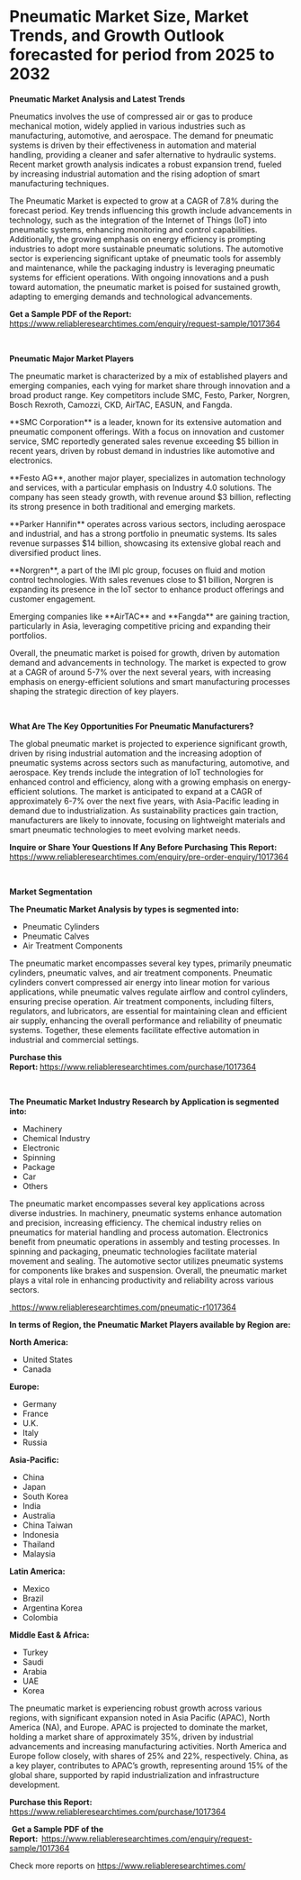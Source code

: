 <p><h1>Pneumatic Market Size, Market Trends, and Growth Outlook forecasted for period from 2025 to 2032</h1></p><p><strong>Pneumatic Market Analysis and Latest Trends</strong></p>
<p><p>Pneumatics involves the use of compressed air or gas to produce mechanical motion, widely applied in various industries such as manufacturing, automotive, and aerospace. The demand for pneumatic systems is driven by their effectiveness in automation and material handling, providing a cleaner and safer alternative to hydraulic systems. Recent market growth analysis indicates a robust expansion trend, fueled by increasing industrial automation and the rising adoption of smart manufacturing techniques.</p><p>The Pneumatic Market is expected to grow at a CAGR of 7.8% during the forecast period. Key trends influencing this growth include advancements in technology, such as the integration of the Internet of Things (IoT) into pneumatic systems, enhancing monitoring and control capabilities. Additionally, the growing emphasis on energy efficiency is prompting industries to adopt more sustainable pneumatic solutions. The automotive sector is experiencing significant uptake of pneumatic tools for assembly and maintenance, while the packaging industry is leveraging pneumatic systems for efficient operations. With ongoing innovations and a push toward automation, the pneumatic market is poised for sustained growth, adapting to emerging demands and technological advancements.</p></p>
<p><strong>Get a Sample PDF of the Report:&nbsp;</strong> <a href="https://www.reliableresearchtimes.com/enquiry/request-sample/1017364?utm_campaign=2384&utm_medium=2&utm_source=Github&utm_content=ia&utm_term=18022025&utm_id=pneumatic">https://www.reliableresearchtimes.com/enquiry/request-sample/1017364</a></p>
<p>&nbsp;</p>
<p><strong>Pneumatic Major Market Players</strong></p>
<p><p>The pneumatic market is characterized by a mix of established players and emerging companies, each vying for market share through innovation and a broad product range. Key competitors include SMC, Festo, Parker, Norgren, Bosch Rexroth, Camozzi, CKD, AirTAC, EASUN, and Fangda. </p><p>**SMC Corporation** is a leader, known for its extensive automation and pneumatic component offerings. With a focus on innovation and customer service, SMC reportedly generated sales revenue exceeding $5 billion in recent years, driven by robust demand in industries like automotive and electronics.</p><p>**Festo AG**, another major player, specializes in automation technology and services, with a particular emphasis on Industry 4.0 solutions. The company has seen steady growth, with revenue around $3 billion, reflecting its strong presence in both traditional and emerging markets.</p><p>**Parker Hannifin** operates across various sectors, including aerospace and industrial, and has a strong portfolio in pneumatic systems. Its sales revenue surpasses $14 billion, showcasing its extensive global reach and diversified product lines.</p><p>**Norgren**, a part of the IMI plc group, focuses on fluid and motion control technologies. With sales revenues close to $1 billion, Norgren is expanding its presence in the IoT sector to enhance product offerings and customer engagement.</p><p>Emerging companies like **AirTAC** and **Fangda** are gaining traction, particularly in Asia, leveraging competitive pricing and expanding their portfolios. </p><p>Overall, the pneumatic market is poised for growth, driven by automation demand and advancements in technology. The market is expected to grow at a CAGR of around 5-7% over the next several years, with increasing emphasis on energy-efficient solutions and smart manufacturing processes shaping the strategic direction of key players.</p></p>
<p>&nbsp;</p>
<p><strong>What Are The Key Opportunities For Pneumatic Manufacturers?</strong></p>
<p><p>The global pneumatic market is projected to experience significant growth, driven by rising industrial automation and the increasing adoption of pneumatic systems across sectors such as manufacturing, automotive, and aerospace. Key trends include the integration of IoT technologies for enhanced control and efficiency, along with a growing emphasis on energy-efficient solutions. The market is anticipated to expand at a CAGR of approximately 6-7% over the next five years, with Asia-Pacific leading in demand due to industrialization. As sustainability practices gain traction, manufacturers are likely to innovate, focusing on lightweight materials and smart pneumatic technologies to meet evolving market needs.</p></p>
<p><strong>Inquire or Share Your Questions If Any Before Purchasing This Report:</strong> <a href="https://www.reliableresearchtimes.com/enquiry/pre-order-enquiry/1017364?utm_campaign=2384&utm_medium=2&utm_source=Github&utm_content=ia&utm_term=18022025&utm_id=pneumatic">https://www.reliableresearchtimes.com/enquiry/pre-order-enquiry/1017364</a></p>
<p>&nbsp;</p>
<p><strong>Market Segmentation</strong></p>
<p><strong>The Pneumatic Market Analysis by types is segmented into:</strong></p>
<p><ul><li>Pneumatic Cylinders</li><li>Pneumatic Calves</li><li>Air Treatment Components</li></ul></p>
<p><p>The pneumatic market encompasses several key types, primarily pneumatic cylinders, pneumatic valves, and air treatment components. Pneumatic cylinders convert compressed air energy into linear motion for various applications, while pneumatic valves regulate airflow and control cylinders, ensuring precise operation. Air treatment components, including filters, regulators, and lubricators, are essential for maintaining clean and efficient air supply, enhancing the overall performance and reliability of pneumatic systems. Together, these elements facilitate effective automation in industrial and commercial settings.</p></p>
<p><strong>Purchase this Report:&nbsp;</strong><a href="https://www.reliableresearchtimes.com/purchase/1017364?utm_campaign=2384&utm_medium=2&utm_source=Github&utm_content=ia&utm_term=18022025&utm_id=pneumatic">https://www.reliableresearchtimes.com/purchase/1017364</a></p>
<p>&nbsp;</p>
<p><strong>The Pneumatic Market Industry Research by Application is segmented into:</strong></p>
<p><ul><li>Machinery</li><li>Chemical Industry</li><li>Electronic</li><li>Spinning</li><li>Package</li><li>Car</li><li>Others</li></ul></p>
<p><p>The pneumatic market encompasses several key applications across diverse industries. In machinery, pneumatic systems enhance automation and precision, increasing efficiency. The chemical industry relies on pneumatics for material handling and process automation. Electronics benefit from pneumatic operations in assembly and testing processes. In spinning and packaging, pneumatic technologies facilitate material movement and sealing. The automotive sector utilizes pneumatic systems for components like brakes and suspension. Overall, the pneumatic market plays a vital role in enhancing productivity and reliability across various sectors.</p></p>
<p><a href="https://www.reliableresearchtimes.com/pneumatic-r1017364?utm_campaign=2384&utm_medium=2&utm_source=Github&utm_content=ia&utm_term=18022025&utm_id=pneumatic">&nbsp;https://www.reliableresearchtimes.com/pneumatic-r1017364</a></p>
<p><strong>In terms of Region, the Pneumatic Market Players available by Region are:</strong></p>
<p>
    <p> <strong> North America: </strong>
        <ul>
            <li>United States</li>
            <li>Canada</li>
        </ul>
        </p> 
    <p> <strong> Europe: </strong>
        <ul>
            <li>Germany</li>
            <li>France</li>
            <li>U.K.</li>
            <li>Italy</li>
            <li>Russia</li>
        </ul>
        </p> 
    <p> <strong> Asia-Pacific: </strong>
        <ul>
            <li>China</li>
            <li>Japan</li>
            <li>South Korea</li>
            <li>India</li>
            <li>Australia</li>
            <li>China Taiwan</li>
            <li>Indonesia</li>
            <li>Thailand</li>
            <li>Malaysia</li>
        </ul>
        </p> 
    <p> <strong> Latin America: </strong>
        <ul>
            <li>Mexico</li>
            <li>Brazil</li>
            <li>Argentina Korea</li>
            <li>Colombia</li>
        </ul>
        </p> 
    <p> <strong> Middle East & Africa: </strong>
        <ul>
            <li>Turkey</li>
            <li>Saudi</li>
            <li>Arabia</li>
            <li>UAE</li>
            <li>Korea</li>
        </ul>
    </p>
    </p>
<p><p>The pneumatic market is experiencing robust growth across various regions, with significant expansion noted in Asia Pacific (APAC), North America (NA), and Europe. APAC is projected to dominate the market, holding a market share of approximately 35%, driven by industrial advancements and increasing manufacturing activities. North America and Europe follow closely, with shares of 25% and 22%, respectively. China, as a key player, contributes to APAC’s growth, representing around 15% of the global share, supported by rapid industrialization and infrastructure development.</p></p>
<p><strong>Purchase this Report: </strong><a href="https://www.reliableresearchtimes.com/purchase/1017364?utm_campaign=2384&utm_medium=2&utm_source=Github&utm_content=ia&utm_term=18022025&utm_id=pneumatic">https://www.reliableresearchtimes.com/purchase/1017364</a></p>
<p>&nbsp;<strong>Get a Sample PDF of the Report:&nbsp;&nbsp;</strong><a href="https://www.reliableresearchtimes.com/enquiry/request-sample/1017364?utm_campaign=2384&utm_medium=2&utm_source=Github&utm_content=ia&utm_term=18022025&utm_id=pneumatic">https://www.reliableresearchtimes.com/enquiry/request-sample/1017364</a></p>
<p><strong></strong></p>
<p>Check more reports on <a href="https://www.reliableresearchtimes.com/?utm_campaign=2384&utm_medium=2&utm_source=Github&utm_content=ia&utm_term=18022025&utm_id=pneumatic">https://www.reliableresearchtimes.com/</a></p>